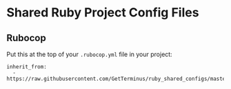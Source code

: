 # Shared Ruby Project Config Files

## Rubocop

Put this at the top of your `.rubocop.yml` file in your project:


```
inherit_from:
  - https://raw.githubusercontent.com/GetTerminus/ruby_shared_configs/master/.rubocop.yml
```
